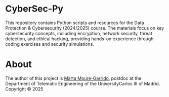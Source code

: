 # CyberSec-Py

This repository contains Python scripts and resources for the Data Protection & Cybersecurity (2024/2025) course. The materials focus on key cybersecurity concepts, including encryption, network security, threat detection, and ethical hacking, providing hands-on experience through coding exercises and security simulations.


# About

The author of this project is [Marta Moure-Garrido](https://pervasive.gast.it.uc3m.es/members/mamoureg/), postdoc at the Department of Telematic Engineering of the UniversityCarlos III of Madrid. Copyright © 2025

